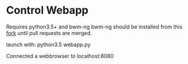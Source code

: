 # Control Webapp

Requires python3.5+ and bwm-ng
bwm-ng should be installed from this [fork][1] until pull requests are merged.

launch with:
    python3.5 webapp.py

Connected a webbrowser to
	localhost:8080

[1]: https://github.com/adventureloop/bwm-ng
